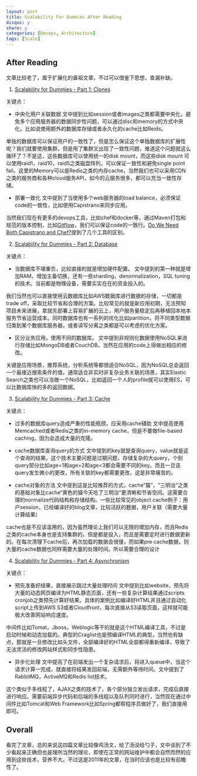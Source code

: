 ```yaml
---
layout: post
title: Scalability For Dummies After Reading
disqus: y
share: y
categories: [Devops, Architecture]
tags: [Scale]
---
```


After Reading
-----------
文章比较老了，属于扩展化的鼻祖文章，不过可以借鉴下思想，查漏补缺。

1. [Scalability for Dummies - Part 1: Clones](http://www.lecloud.net/post/7295452622/scalability-for-dummies-part-1-clones)

关键点：
* 中央化用户关联数据
文中提到比如session或者images之类都需要中央化，避免多个应用服务器的数据同步性问题，可以通过disc和memory的方式中央化。比如说使用额外的数据库存储或者永久化的cache比如Reids。

单独的数据库可以保证用户的一致性了，但是怎么保证这个单独数据库的扩展性呢？我们就要使用集群，但是用了集群又出现了一致性问题，难道这个问题就这么循环了？不是这，这些数据库可以使用统一的disk mount，而这些disk mount 可以使用raid1，raid10，raid5之类磁盘阵列，可以保证一致性和避免single point fail。这里的Memory可以是Redis之类的内存cache，当然我们也可以采用CDN之类的服务商和各种cloud服务API，如今的云服务很多，都可以充当一致性存储。

* 部署一致化
文中提到了当使用多个web服务器的load balance，必须保证code的一致性，比如使用Capistrano来同步应用。

当然我们现在有更多的devops工具，比如chef和docker等，通过Maven打包和规范的版本控制，比如[Gitflow](https://blog.axosoft.com/gitflow/)，我们可以保证code的一致行。[Do We Need Both Capistrano and Chef?](http://codefol.io/posts/why-do-we-need-both-capistrano-and-chef)提到了几个工具的区别。

2. [Scalability for Dummies - Part 2: Database](http://www.lecloud.net/post/7994751381/scalability-for-dummies-part-2-database)

关键点：
* 当数据库不堪重负，比较直接的就是增加硬件配置。
文中提到的第一种就是增加RAM，增加主备切换，还有一些sharding，denormalization，SQL tuning的技术。当前都是物理设备，需要实实在在的资金投入的。

我们当然也可以直接使用云数据库比如AWS数据库进行数据的存储，一切都是trade off，采取比较节省和合理的方案。比较常见的就是新应用初期，无法预知项目未来进展，拿就先部署上容易扩展的云上，用户服务量稳定后再移植回本地本服务节省运营成本。同时数据库也有一系列的优化比如partition，将不同类型数据归类到某个数据库服务器，或者读写分离之类都是可以考虑的优化方案。

* 区分业务应用，使用不同的数据库。
文中提到非规则化数据使用NoSQL来进行存储比如MongoDB或者CouchDB，当然在应用的code上得做出相应的修改。

关键是应用场景，推荐系统，分析系统等都很适合NoSQL，因为NoSQL总会返回一个最接近搜索条件的值。通常适合非实时非复杂业务关联的场景，其实Elastic Search之类也可以当做一个NoSQL，比如返回一个人的profile就可以使用ES，可以比数据库快的多的返回数据。

3. [Scalability for Dummies - Part 3: Cache](http://www.lecloud.net/post/9246290032/scalability-for-dummies-part-3-cache)

关键点：
* 过多的数据库query造成严重的性能瓶颈，应采用cache辅助
文中提高使用Memcached或者Redis之类的in-memory cache，但是不要做file-based caching，因为会造成大量的克隆。

* cache数据库查询query的方式
文中提到的key就是查询query，value就是这个查询的结果。这个技术主要问题是过期问题，存储复杂的大query，个别query部分比如age=1和age=2和age<3都会需要不同的key。而且一旦该query发生微小的更改，所有关联的key都需要更改，这是非常痛苦的。

* cache对象的方法
文中提到这是比较推荐的方式，cache“猫”，“三明治”之类的基础对象比cache“黄色的猫今天吃了三明治“更清晰和节省空间。这需要合理的normalize代码结构和存储结构。一些比较常见的object cache例子：用户session，已经编译好的blog文章，比较活跃的数据，用户关联（需要大量计算结果）

cache也是不应该滥用的，因为虽然理论上我们可以无限的增加内存，而且Redis之类的cache本身也是支持集群的。但是都是投入，而且是需要定时进行数据更新的。在每次清理下cache后，再次加载的数据会很慢，而如果pre cache数据，则大量的cache数据也同样需要大量的处理时间。所以需要合理的设计

4. [Scalability for Dummies - Part 4: Asynchronism](http://www.lecloud.net/post/9699762917/scalability-for-dummies-part-4-asynchronism)

关键点：
* 预先准备好结果，直接展示跳过大量处理时间
文中提到比如website，预先将大量的动态网页编译为HTML静态页面，还有一些复杂计算结果通过scripts cronjob之类预先计算好结果。具体的案例比如编译好HTML并且通过自动化script上传到AWS S3或者Cloudfront，每次直接从S3读取页面，这样就可能极大改善网站响应速度。

中间件比如Tomat，Jboss，Weblogic等干的就是这个HTML编译工具，不过是启动时候和动态加载的。典型的Craglist也是预编译HTML的典型，当然也有缺点，那就是一旦修改比如头文件，全部编译好的HTML全部都得重新编译，导致了无法灵活的修改网站样式和同步性隐患。

* 异步化处理
文中提高了在前端发出一个复杂请求后，将进入queue中，当这个请求计算一完成，就直接将结果发回前端，无需额外等待时间。文中提到了RabbitMQ，ActiveMQ和Redis list技术。

这个类似于多线程了，AJAX之类的技术了，各个部分独立发出请求，完成后直接进行响应。需要前端异步代码和后端的多线程以及队列同时进行，当然现在通过中间件比如Tomcat和Web Framework比如Spring都帮程序员做好了，我们直接用即可。

Overall
---------
看完了文章，总的来说这四篇文章比较像鸡汤文，给了汤没给勺子，文中谈到了不少看起来正确但也是理所当然的理论，即使在正常的网站维护中都会自然而然的应用到这些技术，营养不大。不过这是2011年的文章，在当时应该也是比较有前瞻性了。